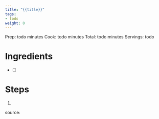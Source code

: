 ```yaml
---
title: "{{title}}"
tags:
- todo
weight: 0
---
```

Prep: todo minutes
Cook: todo minutes
Total: todo minutes
Servings: todo

# Ingredients
- [ ] 

# Steps
1. 


source: 